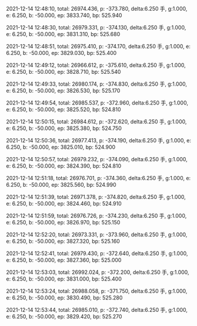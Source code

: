 2021-12-14 12:48:10, total: 26974.436, p: -373.780, delta:6.250 手, g:1.000, e: 6.250, b: -50.000, ep: 3833.740, bp: 525.940

2021-12-14 12:48:30, total: 26979.331, p: -374.130, delta:6.250 手, g:1.000, e: 6.250, b: -50.000, ep: 3831.310, bp: 525.680

2021-12-14 12:48:51, total: 26975.410, p: -374.170, delta:6.250 手, g:1.000, e: 6.250, b: -50.000, ep: 3829.030, bp: 525.400

2021-12-14 12:49:12, total: 26966.612, p: -375.610, delta:6.250 手, g:1.000, e: 6.250, b: -50.000, ep: 3828.710, bp: 525.540

2021-12-14 12:49:33, total: 26980.174, p: -374.830, delta:6.250 手, g:1.000, e: 6.250, b: -50.000, ep: 3826.530, bp: 525.170

2021-12-14 12:49:54, total: 26985.537, p: -372.960, delta:6.250 手, g:1.000, e: 6.250, b: -50.000, ep: 3825.520, bp: 524.810

2021-12-14 12:50:15, total: 26984.612, p: -372.620, delta:6.250 手, g:1.000, e: 6.250, b: -50.000, ep: 3825.380, bp: 524.750

2021-12-14 12:50:36, total: 26977.413, p: -374.190, delta:6.250 手, g:1.000, e: 6.250, b: -50.000, ep: 3825.010, bp: 524.900

2021-12-14 12:50:57, total: 26979.232, p: -374.090, delta:6.250 手, g:1.000, e: 6.250, b: -50.000, ep: 3824.390, bp: 524.810

2021-12-14 12:51:18, total: 26976.701, p: -374.360, delta:6.250 手, g:1.000, e: 6.250, b: -50.000, ep: 3825.560, bp: 524.990

2021-12-14 12:51:39, total: 26971.378, p: -374.820, delta:6.250 手, g:1.000, e: 6.250, b: -50.000, ep: 3824.460, bp: 524.910

2021-12-14 12:51:59, total: 26976.726, p: -374.230, delta:6.250 手, g:1.000, e: 6.250, b: -50.000, ep: 3826.970, bp: 525.150

2021-12-14 12:52:20, total: 26973.331, p: -373.960, delta:6.250 手, g:1.000, e: 6.250, b: -50.000, ep: 3827.320, bp: 525.160

2021-12-14 12:52:41, total: 26979.430, p: -372.640, delta:6.250 手, g:1.000, e: 6.250, b: -50.000, ep: 3827.360, bp: 525.000

2021-12-14 12:53:03, total: 26992.024, p: -372.200, delta:6.250 手, g:1.000, e: 6.250, b: -50.000, ep: 3831.000, bp: 525.400

2021-12-14 12:53:24, total: 26988.058, p: -371.750, delta:6.250 手, g:1.000, e: 6.250, b: -50.000, ep: 3830.490, bp: 525.280

2021-12-14 12:53:44, total: 26985.010, p: -372.740, delta:6.250 手, g:1.000, e: 6.250, b: -50.000, ep: 3829.420, bp: 525.270